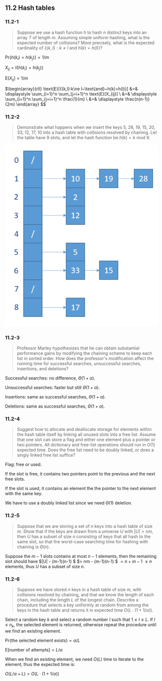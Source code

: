 ## 11.2 Hash tables

### 11.2-1

> Suppose we use a hash function $h$ to hash $n$ distinct keys into an array $T$ of length $m$. Assuming simple uniform hashing, what is the expected number of collisions? More precisely, what is the expected cardinality of $\{\{k,l\}:k\ne l~\text{and}~h(k)=h(l)\}$?

$\text{Pr}\{h(k_i)=h(k_j)\}=1/m$

$X_{ij}=\text{I}\{h(k_i)=h(k_j)\}$

$\text{E}[X_{ij}]=1/m$

$\begin{array}{rll}
\text{E}[\{\{k,l\}:k\ne l~\text{and}~h(k)=h(l)\}] 
&=& \displaystyle \sum_{i=1}^n \sum_{j=i+1}^n \text{E}[X_{ij}] \\
&=& \displaystyle \sum_{i=1}^n \sum_{j=i+1}^n \frac{1}{m} \\
&=& \displaystyle \frac{n(n-1)}{2m}
\end{array}
$$

### 11.2-2

> Demonstrate what happens when we insert the keys 5, 28, 19, 15, 20, 33, 12, 17, 10 into a hash table with collisions resolved by chaining. Let the table have 9 slots, and let the hash function be $h(k) = k$ mod 9.

![](img/11.2-2.png)

### 11.2-3

> Professor Marley hypothesizes that he can obtain substantial performance gains by modifying the chaining scheme to keep each list in sorted order. How does the professor's modification affect the running time for successful searches, unsuccessful searches, insertions, and deletions?

Successful searches: no difference, $\Theta(1+\alpha)$.

Unsuccessful searches: faster but still $\Theta(1+\alpha)$.

Insertions: same as successful searches, $\Theta(1+\alpha)$.

Deletions: same as successful searches, $\Theta(1+\alpha)$.

### 11.2-4

> Suggest how to allocate and deallocate storage for elements within the hash table itself by linking all unused slots into a free list. Assume that one slot can store a flag and either one element plus a pointer or two pointers. All dictionary and free-list operations should run in $O(1)$ expected time. Does the free list need to be doubly linked, or does a singly linked free list suffice?

Flag: free or used.

If the slot is free, it contains two pointers point to the previous and the next free slots.

If the slot is used, it contains an element the the pointer to the next element with the same key.

We have to use a doubly linked list since we need $\Theta(1)$ deletion.

### 11.2-5

> Suppose that we are storing a set of $n$ keys into a hash table of size $m$. Show that if the keys are drawn from a universe $U$ with $|U| > nm$, then $U$ has a subset of size $n$ consisting of keys that all hash to the same slot, so that the worst-case searching time for hashing with chaining is $\Theta(n)$.

Suppose the $m-1$ slots contains at most $n-1$ elements, then the remaining slot should have $|U| - (m-1)(n-1) $ $> nm - (m-1)(n-1) $ $= n + m - 1$ $\ge n$ elements, thus $U$ has a subset of size $n$.

### 11.2-6

> Suppose we have stored $n$ keys in a hash table of size $m$, with collisions resolved by chaining, and that we know the length of each chain, including the length $L$ of the longest chain. Describe a procedure that selects a key uniformly at random from among the keys in the hash table and returns it in expected time $O(L \cdot (1 + 1/\alpha))$.

Select a random key $k$ and select a random number $l$ such that $1 \le l \le L$. If $l \le n_k$, the selected element is returned, otherwise repeat the procedure until we find an existing element.

$\text{Pr}\{ \text{the selected element exists} \} = \alpha / L$

$\text{E}[\text{number of attempts}] = L / \alpha$

When we find an existing element, we need $O(L)$ time to iterate to the element, thus the expected time is:

$O(L / \alpha + L) = O(L \cdot (1 + 1/\alpha))$
